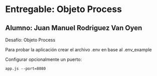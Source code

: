 # Entregable: Objeto Process
## Alumno: Juan Manuel Rodriguez Van Oyen

Desafío: Objeto Process

Para probar la aplicación crear el archivo .env en base al .env_example

Configurar opcionalmente un puerto: 

```
app.js --port=8080
```